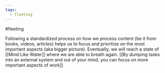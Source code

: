 ```yaml
---
tags:
  - fleeting
---
```

#fleeting 

Following a standardized process on how we process content (be it from books, videos, articles) helps us to focus and prioritize on the most important aspects (aka bigger picture). Eventually, we will reach a state of [[Mind Like Water]] where we are able to breath again. [[By dumping tasks into an external system and out of your mind, you can focus on more important aspects of work]] 



